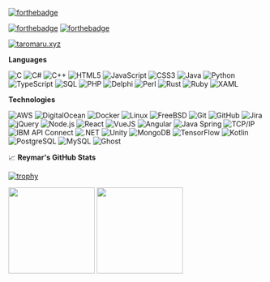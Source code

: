 [![forthebadge](https://forthebadge.com/images/badges/uses-brain.svg)](https://forthebadge.com)

[![forthebadge](https://forthebadge.com/images/badges/powered-by-black-magic.svg)](https://forthebadge.com) [![forthebadge](https://forthebadge.com/images/badges/powered-by-coffee.svg)](https://forthebadge.com) 

[![taromaru.xyz](https://img.shields.io/badge/-TAROMARU.XYZ-000000?style=for-the-badge&logo=react&logoColor=white)](https://taromaru.xyz)

**Languages**

![C](https://img.shields.io/badge/-C-000000?style=flat&logo=C)
![C#](https://img.shields.io/badge/-C%23-000000?style=flat&logo=C-sharp&logoColor=239120)
![C++](https://img.shields.io/badge/-C++-000000?style=flat&logo=C%2B%2B&logoColor=00599C)
![HTML5](https://img.shields.io/badge/-HTML5-000000?style=flat&logo=HTML5)
![JavaScript](https://img.shields.io/badge/-JavaScript-000000?style=flat&logo=javascript)
![CSS3](https://img.shields.io/badge/-CSS3-000000?style=flat&logo=CSS3&logoColor=1572B6)
![Java](https://img.shields.io/badge/-Java-000000?style=flat&logo=Java)
![Python](https://img.shields.io/badge/-Python-000000?style=flat&logo=python)
![TypeScript](https://img.shields.io/badge/-TypeScript-000000?style=flat&logo=typescript&logoColor=007ACC)
![SQL](https://img.shields.io/badge/-SQL-000000?style=flat&logo=MySQL)
![PHP](https://img.shields.io/badge/-PHP-000000?style=flat&logo=php)
![Delphi](https://img.shields.io/badge/-Delphi-000000?style=flat&logo=Delphi)
![Perl](https://img.shields.io/badge/-Perl-000000?style=flat&logo=Perl&logoColor=39457E)
![Rust](https://img.shields.io/badge/-Rust-000000?style=flat&logo=Rust)
![Ruby](https://img.shields.io/badge/-Ruby-000000?style=flat&logo=Ruby&logoColor=CC342D)
![XAML](https://img.shields.io/badge/-XAML-000000?style=flat&logo=XAML)

**Technologies**

![AWS](https://img.shields.io/badge/-Amazon%20AWS-000000?style=flat&logo=amazon-aws)
![DigitalOcean](https://img.shields.io/badge/-DigitalOcean-000000?style=flat&logo=DigitalOcean)
![Docker](https://img.shields.io/badge/-Docker-000000?style=flat&logo=Docker)
![Linux](https://img.shields.io/badge/-Linux-000000?style=flat&logo=linux&logoColor=FCC624)
![FreeBSD](https://img.shields.io/badge/-FreeBSD-000000?style=flat&logo=freebsd&logoColor=AB2B28)
![Git](https://img.shields.io/badge/-Git-000000?style=flat&logo=git&logoColor=F05032)
![GitHub](https://img.shields.io/badge/-GitHub-000000?style=flat&logo=github&logoColor=FFFFFF)
![Jira](https://img.shields.io/badge/-Jira-000000?style=flat&logo=jira-software&logoColor=white&logoColor=0052CC)
![jQuery](https://img.shields.io/badge/-jQuery-000000?style=flat&logo=jQuery&logoColor=0769AD)
![Node.js](https://img.shields.io/badge/-Node.js-000000?style=flat&logo=node.js&logoColor=339933)
![React](https://img.shields.io/badge/-React-000000?style=flat&logo=React&logoColor=61DAFB)
![VueJS](https://img.shields.io/badge/-Vue.js-000000?style=flat&logo=Vue.js)
![Angular](https://img.shields.io/badge/-Angular-000000?style=flat&logo=Angular&logoColor=DD0031)
![Java Spring](https://img.shields.io/badge/-Spring-000000?style=flat&logo=spring&logoColor=6DB33F)
![TCP/IP](https://img.shields.io/badge/-TCP/IP-000000?style=flat&logo=cisco&logoColor=white)
![IBM API Connect](https://img.shields.io/badge/-IBM%20-000000?style=flat&logo=ibm&logoColor=white)
![.NET](https://img.shields.io/badge/-.NET-000000?style=flat&logo=.NET)
![Unity](https://img.shields.io/badge/-Unity-000000?style=flat&logo=unity)
![MongoDB](https://img.shields.io/badge/-MongoDB-000000?style=flat&logo=mongodb)
![TensorFlow](https://img.shields.io/badge/-TensorFlow-000000?style=flat&logo=TensorFlow)
![Kotlin](https://img.shields.io/badge/-Kotlin-000000?style=flat&logo=Kotlin)
![PostgreSQL](https://img.shields.io/badge/-PostgreSQL-000000?style=flat&logo=PostgreSQL)
![MySQL](https://img.shields.io/badge/-MySQL-000000?style=flat&logo=MySQL)
![Ghost](https://img.shields.io/badge/-Ghost-000000?style=flat&logo=Ghost)

&#x1f4c8; **Reymar's GitHub Stats**

[![trophy](https://github-profile-trophy.vercel.app/?username=gyakusetsu)](https://github.com/ryo-ma/github-profile-trophy)

<img align="" height='170px' src="https://github-readme-stats.vercel.app/api?username=gyakusetsu&show_icons=true&include_all_commits=true">
<img align="" height='170px' src="https://github-readme-stats.vercel.app/api/top-langs/?username=gyakusetsu&layout=compact">
